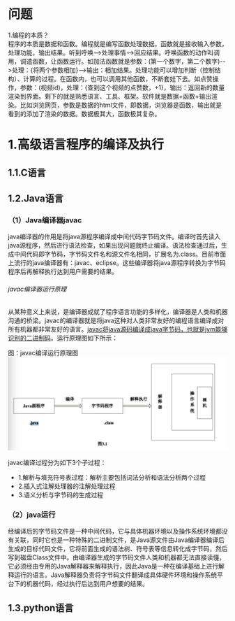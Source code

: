 # 问题
1.编程的本质？<br>
程序的本质是数据和函数。编程就是编写函数处理数据。函数就是接收输入参数，处理功能，输出结果。听到呼唤-->处理事情-->回应结果。呼唤函数的动作叫调用，调遣函数，让函数运行。如加法函数就是参数：(第一个数字，第二个数字)-->处理：{将两个参数相加}-->输出：相加结果。处理功能可以增加判断（控制结构）、计算的过程。在函数内，也可以调用其他函数，不断套娃下去。如点赞操作，参数：(视频id)，处理：{查到这个视频的点赞数，+1}，输出：返回新的数量渲染到界面。剩下的就是熟悉语言、工具、框架。软件就是数据+函数+输出渲染。比如浏览网页，参数是数据的html文件，即数据，浏览器是函数，输出就是看到的添加了渲染的数据。数据极其大，函数极其复杂。

# 1.高级语言程序的编译及执行
## 1.1.C语言
## 1.2.Java语言
### （1）Java编译器javac
java编译器的作用是将java源程序编译成中间代码字节码文件。编译时首先读入java源程序，然后进行语法检查，如果出现问题就终止编译。语法检查通过后，生成中间代码即字节码，字节码文件名和源文件名相同，扩展名为.class。目前市面上流行的java编译器有：javac、eclipse。这些编译器将java源程序转换为字节码程序后再解释执行达到用户需要的结果。

###### javac编译器运行原理
从某种意义上来说，是编译器成就了程序语言功能的多样化，编译器是人类和机器沟通的桥梁。javac的编译器就是将java这种对人类非常友好的编程语言编译成对所有机器都非常友好的语言。<u>javac将java源码编译成java字节码，也就是jvm能够识别的二进制码</u>。运行原理图如下所示：

图：javac编译运行原理图
![javac编译运行原理图](img/javac编译运行原理图.jpeg)

javac编译过程分为如下3个子过程：
- 1.解析与填充符号表过程：解析主要包括词法分析和语法分析两个过程
- 2.插入式注解处理器的注解处理过程
- 3.语义分析与字节码的生成过程

### （2）java运行
经编译后的字节码文件是一种中间代码，它与具体机器环境以及操作系统环境都没有关联，同时它也是一种特殊的二进制文件，是Java源文件由Java编译器编译后生成的目标代码文件，它将前面生成的语法树、符号表等信息转化成字节码，然后写到磁盘Class文件中。由编译器生成的字节码文件人类和机器都无法直接读懂，它必须经由专用的Java解释器来解释执行，因此Java是一种在编译基础上进行解释运行的语言。Java解释器负责将字节码文件翻译成具体硬件环境和操作系统平台下的机器代码，经过执行后达到用户想要的结果。

## 1.3.python语言
